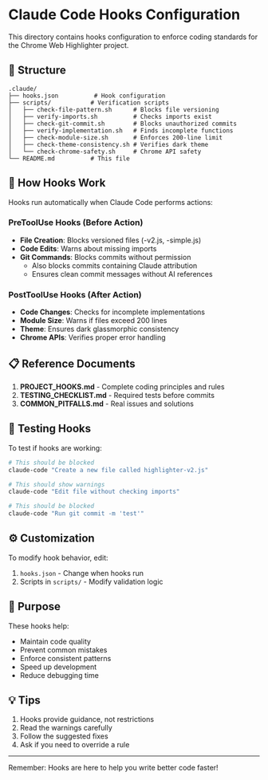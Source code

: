 # Claude Code Hooks Configuration

This directory contains hooks configuration to enforce coding standards for the Chrome Web Highlighter project.

## 📁 Structure

```
.claude/
├── hooks.json          # Hook configuration
├── scripts/           # Verification scripts
│   ├── check-file-pattern.sh      # Blocks file versioning
│   ├── verify-imports.sh          # Checks imports exist
│   ├── check-git-commit.sh        # Blocks unauthorized commits
│   ├── verify-implementation.sh   # Finds incomplete functions
│   ├── check-module-size.sh       # Enforces 200-line limit
│   ├── check-theme-consistency.sh # Verifies dark theme
│   └── check-chrome-safety.sh     # Chrome API safety
└── README.md          # This file
```

## 🚀 How Hooks Work

Hooks run automatically when Claude Code performs actions:

### PreToolUse Hooks (Before Action)
- **File Creation**: Blocks versioned files (-v2.js, -simple.js)
- **Code Edits**: Warns about missing imports
- **Git Commands**: Blocks commits without permission
  - Also blocks commits containing Claude attribution
  - Ensures clean commit messages without AI references

### PostToolUse Hooks (After Action)
- **Code Changes**: Checks for incomplete implementations
- **Module Size**: Warns if files exceed 200 lines
- **Theme**: Ensures dark glassmorphic consistency
- **Chrome APIs**: Verifies proper error handling

## 📋 Reference Documents

1. **PROJECT_HOOKS.md** - Complete coding principles and rules
2. **TESTING_CHECKLIST.md** - Required tests before commits
3. **COMMON_PITFALLS.md** - Real issues and solutions

## 🔧 Testing Hooks

To test if hooks are working:

```bash
# This should be blocked
claude-code "Create a new file called highlighter-v2.js"

# This should show warnings
claude-code "Edit file without checking imports"

# This should be blocked
claude-code "Run git commit -m 'test'"
```

## ⚙️ Customization

To modify hook behavior, edit:
1. `hooks.json` - Change when hooks run
2. Scripts in `scripts/` - Modify validation logic

## 🎯 Purpose

These hooks help:
- Maintain code quality
- Prevent common mistakes
- Enforce consistent patterns
- Speed up development
- Reduce debugging time

## 💡 Tips

1. Hooks provide guidance, not restrictions
2. Read the warnings carefully
3. Follow the suggested fixes
4. Ask if you need to override a rule

---

Remember: Hooks are here to help you write better code faster!